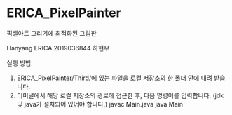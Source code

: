 # ERICA_PixelPainter

픽셀아트 그리기에 최적화된 그림판

Hanyang ERICA 2019036844 하현우


실행 방법

1. ERICA_PixelPainter/Third/에 있는 파일을 로컬 저장소의 한 폴더 안에 내려 받습니다.
2. 터미널에서 해당 로컬 저장소의 경로에 접근한 후, 다음 명령어를 입력합니다. (jdk 및 java가 설치되어 있어야 합니다.)
    javac Main.java
    java Main
